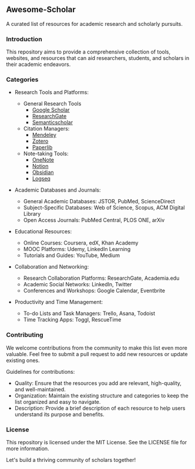 Awesome-Scholar
---------------

A curated list of resources for academic research and scholarly pursuits.

### Introduction

This repository aims to provide a comprehensive collection of tools, websites, and resources that can aid researchers, students, and scholars in their academic endeavors.

### Categories

-   Research Tools and Platforms:
    -   General Research Tools
        -   [Google Scholar](https://scholar.google.com/?authuser=1)
        -   [ResearchGate](https://www.researchgate.net/)
        -   [Semanticscholar](https://www.semanticscholar.org/)
    -   Citation Managers:
        -    [Mendeley](https://www.mendeley.com/?interaction_required=true)
        -    [Zotero](https://www.zotero.org/)
        -    [Paperlib](https://paperlib.app/en/)
    -   Note-taking Tools:
        -    [OneNote](https://www.onenote.com/)
        -    [Notion](https://www.notion.so/)
        -    [Obsidian](https://obsidian.md/)
        -    [Logseq](https://logseq.com/)

-   Academic Databases and Journals:
    -   General Academic Databases: JSTOR, PubMed, ScienceDirect
    -   Subject-Specific Databases: Web of Science, Scopus, ACM Digital Library
    -   Open Access Journals: PubMed Central, PLOS ONE, arXiv
-   Educational Resources:
    -   Online Courses: Coursera, edX, Khan Academy
    -   MOOC Platforms: Udemy, LinkedIn Learning
    -   Tutorials and Guides: YouTube, Medium
-   Collaboration and Networking:
    -   Research Collaboration Platforms: ResearchGate, Academia.edu
    -   Academic Social Networks: LinkedIn, Twitter
    -   Conferences and Workshops: Google Calendar, Eventbrite
-   Productivity and Time Management:
    -   To-do Lists and Task Managers: Trello, Asana, Todoist
    -   Time Tracking Apps: Toggl, RescueTime

### Contributing

We welcome contributions from the community to make this list even more valuable. Feel free to submit a pull request to add new resources or update existing ones.

Guidelines for contributions:

-   Quality: Ensure that the resources you add are relevant, high-quality, and well-maintained.
-   Organization: Maintain the existing structure and categories to keep the list organized and easy to navigate.
-   Description: Provide a brief description of each resource to help users understand its purpose and benefits.

### License

This repository is licensed under the MIT License. See the LICENSE file for more information.

Let's build a thriving community of scholars together!
